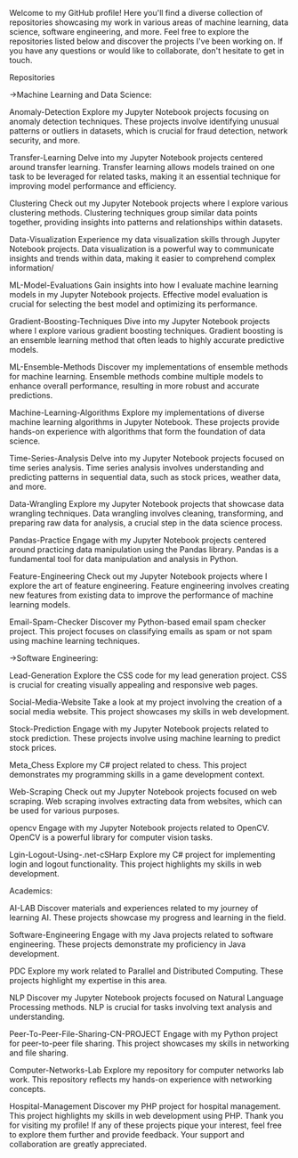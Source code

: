 Welcome to my GitHub profile! Here you'll find a diverse collection of repositories showcasing my work in various areas of machine learning, data science, software engineering, and more. Feel free to explore the repositories listed below and discover the projects I've been working on. If you have any questions or would like to collaborate, don't hesitate to get in touch.

Repositories

->Machine Learning and Data Science:

Anomaly-Detection
Explore my Jupyter Notebook projects focusing on anomaly detection techniques. These projects involve identifying unusual patterns or outliers in datasets, which is crucial for fraud detection, network security, and more.

Transfer-Learning
Delve into my Jupyter Notebook projects centered around transfer learning. Transfer learning allows models trained on one task to be leveraged for related tasks, making it an essential technique for improving model performance and efficiency.

Clustering
Check out my Jupyter Notebook projects where I explore various clustering methods. Clustering techniques group similar data points together, providing insights into patterns and relationships within datasets.

Data-Visualization
Experience my data visualization skills through Jupyter Notebook projects. Data visualization is a powerful way to communicate insights and trends within data, making it easier to comprehend complex information/

ML-Model-Evaluations
Gain insights into how I evaluate machine learning models in my Jupyter Notebook projects. Effective model evaluation is crucial for selecting the best model and optimizing its performance.

Gradient-Boosting-Techniques
Dive into my Jupyter Notebook projects where I explore various gradient boosting techniques. Gradient boosting is an ensemble learning method that often leads to highly accurate predictive models.

ML-Ensemble-Methods
Discover my implementations of ensemble methods for machine learning. Ensemble methods combine multiple models to enhance overall performance, resulting in more robust and accurate predictions.

Machine-Learning-Algorithms
Explore my implementations of diverse machine learning algorithms in Jupyter Notebook. These projects provide hands-on experience with algorithms that form the foundation of data science.

Time-Series-Analysis
Delve into my Jupyter Notebook projects focused on time series analysis. Time series analysis involves understanding and predicting patterns in sequential data, such as stock prices, weather data, and more.

Data-Wrangling
Explore my Jupyter Notebook projects that showcase data wrangling techniques. Data wrangling involves cleaning, transforming, and preparing raw data for analysis, a crucial step in the data science process.

Pandas-Practice
Engage with my Jupyter Notebook projects centered around practicing data manipulation using the Pandas library. Pandas is a fundamental tool for data manipulation and analysis in Python.

Feature-Engineering
Check out my Jupyter Notebook projects where I explore the art of feature engineering. Feature engineering involves creating new features from existing data to improve the performance of machine learning models.

Email-Spam-Checker
Discover my Python-based email spam checker project. This project focuses on classifying emails as spam or not spam using machine learning techniques.

->Software Engineering:

Lead-Generation
Explore the CSS code for my lead generation project. CSS is crucial for creating visually appealing and responsive web pages.

Social-Media-Website
Take a look at my project involving the creation of a social media website. This project showcases my skills in web development.

Stock-Prediction
Engage with my Jupyter Notebook projects related to stock prediction. These projects involve using machine learning to predict stock prices.

Meta_Chess
Explore my C# project related to chess. This project demonstrates my programming skills in a game development context.

Web-Scraping
Check out my Jupyter Notebook projects focused on web scraping. Web scraping involves extracting data from websites, which can be used for various purposes.

opencv
Engage with my Jupyter Notebook projects related to OpenCV. OpenCV is a powerful library for computer vision tasks.

Lgin-Logout-Using-.net-cSHarp
Explore my C# project for implementing login and logout functionality. This project highlights my skills in web development.

Academics:

AI-LAB
Discover materials and experiences related to my journey of learning AI. These projects showcase my progress and learning in the field.

Software-Engineering
Engage with my Java projects related to software engineering. These projects demonstrate my proficiency in Java development.

PDC
Explore my work related to Parallel and Distributed Computing. These projects highlight my expertise in this area.

NLP
Discover my Jupyter Notebook projects focused on Natural Language Processing methods. NLP is crucial for tasks involving text analysis and understanding.

Peer-To-Peer-File-Sharing-CN-PROJECT
Engage with my Python project for peer-to-peer file sharing. This project showcases my skills in networking and file sharing.

Computer-Networks-Lab
Explore my repository for computer networks lab work. This repository reflects my hands-on experience with networking concepts.

Hospital-Management
Discover my PHP project for hospital management. This project highlights my skills in web development using PHP.
Thank you for visiting my profile! If any of these projects pique your interest, feel free to explore them further and provide feedback. Your support and collaboration are greatly appreciated.
